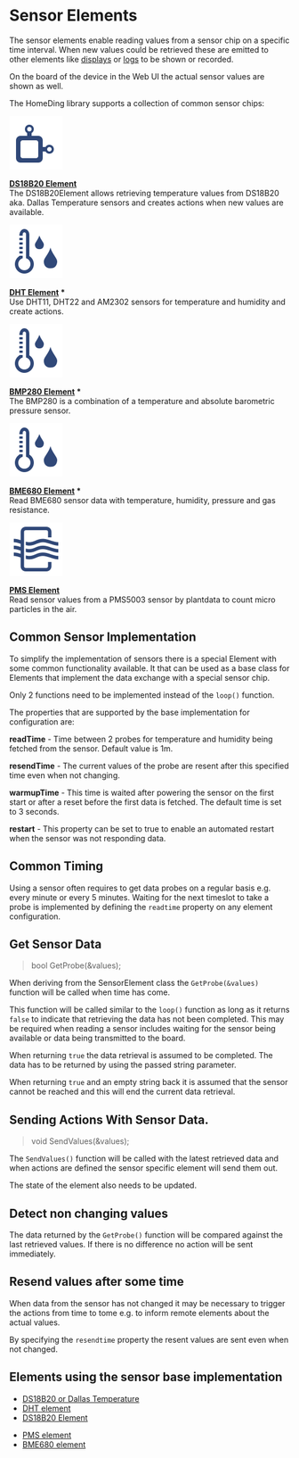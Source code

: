 # Sensor Elements

The sensor elements enable reading values from a sensor chip on a specific time interval.
When new values could be retrieved these are emitted to other elements like
[displays](/displays.md) or [logs](/elements/log.md) to be shown or recorded.

On the board of the device in the Web UI the actual sensor values are shown as well.

The HomeDing library supports a collection of common sensor chips:

<div class="short">
  <a href="#page=elements/ds18b20.md"><img src="/i/element.svg"></a>
  <p><strong><a href="#page=elements/ds18b20.md">DS18B20 Element</a></strong><br/>
  The DS18B20Element allows retrieving temperature values from DS18B20 aka. Dallas Temperature sensors
  and creates actions when new values are available.</p>
</div>

<div class="short">
  <a href="#page=elements/dht.md"><img src="/i/dht.svg"></a>
  <p><strong><a href="#page=elements/dht.md">DHT Element</a> *</strong><br/>
  Use DHT11, DHT22 and AM2302 sensors for temperature and humidity and create actions.</p>
</div>

<div class="short">
  <a href="#page=elements/bmp280.md"><img src="/i/bmp280.svg"></a>
  <p><strong><a href="#page=elements/bmp280.md">BMP280 Element</a> *</strong><br/>
  The BMP280 is a combination of a temperature and absolute barometric pressure sensor.</p>
</div>

<div class="short">
  <a href="#page=elements/bme680.md"><img src="/i/bme680.svg"></a>
  <p><strong><a href="#page=elements/bme680.md">BME680 Element</a> *</strong><br/>
  Read BME680 sensor data with temperature, humidity, pressure and gas resistance.</p>
</div>

<div class="short">
  <a href="#page=elements/pms.md"><img src="/i/pms.svg"></a>
  <p><strong><a href="#page=elements/pms.md">PMS Element</a></strong><br/>
  Read sensor values from a PMS5003 sensor by plantdata to count micro particles in the air.</p>
</div>


<div style="clear:both"></div>

## Common Sensor Implementation

To simplify the implementation of sensors  there is a special Element with some common functionality available.
It that can be used as a base class for Elements that implement the data exchange with a special sensor chip.

Only 2 functions need to be implemented instead of the `loop()` function.

The properties that are supported by the base implementation for configuration are:

**readTime** - Time between 2 probes for temperature and humidity being fetched from the sensor. Default value is 1m.

**resendTime** - The current values of the probe are resent after this specified time even when not changing.

**warmupTime** - This time is waited after powering the sensor on the first start or after a reset before the first data is fetched.
The default time is set to 3 seconds.

**restart** - This property can be set to true to enable an automated restart when the sensor was not responding data.


## Common Timing

Using a sensor often requires to get data probes on a regular basis e.g. every minute or every 5 minutes. Waiting for the next timeslot to take a probe is implemented by defining the `readtime` property on any element configuration.


## Get Sensor Data

> bool GetProbe(&values);

When deriving from the SensorElement class the `GetProbe(&values)` function will be called when time has come.

This function will be called similar to the `loop()` function as long as it returns `false` to indicate that retrieving the data has not been completed. This may be required when reading a sensor includes waiting for the sensor being available or data being transmitted to the board.

When returning `true` the data retrieval is assumed to be completed. The data has to be returned by using the passed string parameter.

When returning `true` and an empty string back it is assumed that the sensor cannot be reached and this will end the current data retrieval.


## Sending Actions With Sensor Data.

> void SendValues(&values);

The `SendValues()` function will be called with the latest retrieved data and when actions are defined the sensor specific element will send them out.

The state of the element also needs to be updated.


## Detect non changing values

The data returned by the `GetProbe()` function will be compared against the last retrieved values. If there is no difference no action will be sent immediately.


## Resend values after some time

When data from the sensor has not changed it may be necessary to trigger the actions from time to tome e.g. to inform remote elements about the actual values.

By specifying the `resendtime` property the resent values are sent even when not changed. 


## Elements using the sensor base implementation

* [DS18B20 or Dallas Temperature](/elements/ds18b20.md)  
* [DHT element](/elements/dht.md)
* [DS18B20 Element](/elements/ds18b20.md)
<!-- * [INA219 Element](/elements/_ina219.md) ??? -->
* [PMS element](/elements/pms.md)
* [BME680 element](/elements/bme680.md)

